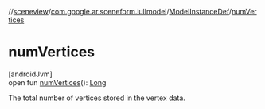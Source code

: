 //[sceneview](../../../index.md)/[com.google.ar.sceneform.lullmodel](../index.md)/[ModelInstanceDef](index.md)/[numVertices](num-vertices.md)

# numVertices

[androidJvm]\
open fun [numVertices](num-vertices.md)(): [Long](https://kotlinlang.org/api/latest/jvm/stdlib/kotlin/-long/index.html)

The total number of vertices stored in the vertex data.
